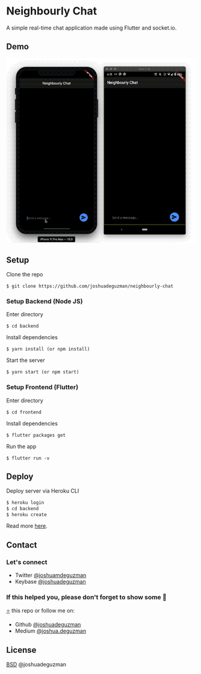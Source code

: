 # Neighbourly Chat

A simple real-time chat application made using Flutter and socket.io.


## Demo

![demo-1](demo_1.gif)

## Setup

Clone the repo

```
$ git clone https://github.com/joshuadeguzman/neighbourly-chat
```

### Setup Backend (Node JS)

Enter directory

```
$ cd backend
```

Install dependencies

```
$ yarn install (or npm install)
```

Start the server

```
$ yarn start (or npm start)
```

### Setup Frontend (Flutter)

Enter directory

```
$ cd frontend
```

Install dependencies

```
$ flutter packages get
```

Run the app

```
$ flutter run -v
```

## Deploy

Deploy server via Heroku CLI

```
$ heroku login
$ cd backend
$ heroku create
```

Read more [here](https://devcenter.heroku.com/articles/heroku-cli).

## Contact

### Let's connect

- Twitter [@joshuamdeguzman](https://twitter.com/joshuadeguzman)
- Keybase [@joshuadeguzman](https://keybase.io/joshuadeguzman)

### If this helped you, please don't forget to show some 💙

[⭐](https://github.com/joshuadeguzman/flutter-examples/stargazers) this repo or follow me on:

- Github [@joshuadeguzman](https://github.com/joshuadeguzman)
- Medium [@joshua.deguzman](https://medium.com/@joshua.deguzman)

## License

[BSD](LICENSE.md) @joshuadeguzman
